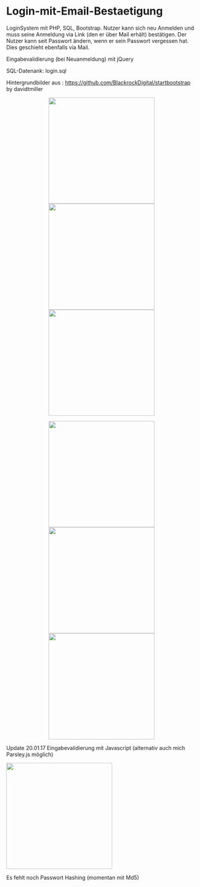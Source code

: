 # Login-mit-Email-Bestaetigung
LoginSystem mit PHP, SQL, Bootstrap. Nutzer kann sich neu Anmelden und muss seine Anmeldung via Link 
(den er über Mail erhält) bestätigen. Der Nutzer kann seit Passwort ändern, wenn er sein Passwort vergessen hat. 
Dies geschieht ebenfalls via Mail. 

Eingabevalidierung (bei Neuanmeldung) mit jQuery

SQL-Datenank: login.sql

Hintergrundbilder aus : https://github.com/BlackrockDigital/startbootstrap by davidtmiller


<p align="center">
  <img src="https://s19.postimg.org/vc7ghhter/index.png" width="280"/>
  <img src="https://s19.postimg.org/5bgadmsrn/neu_Anmelden.png" width="280"/>
  <img src="https://s19.postimg.org/eutni37s3/home.png" width="280"/>
</p>
<p align="center">
  <img src="https://s19.postimg.org/rie08cc2r/fpasswort.png" width="280"/>
  <img src="https://s19.postimg.org/hmcx8p6ar/resetpass.png" width="280"/>
  <img src="https://s19.postimg.org/id5neh8o3/resetpass2.png" width="280"/>
</p>

Update 20.01.17 Eingabevalidierung mit Javascript (alternativ auch mich Parsley.js möglich)
<p align="left">
  <img src="https://s19.postimg.org/8ux66bp5v/signup_valid.png" width="280"/>
</p>

Es fehlt noch Passwort Hashing (momentan mit Md5)
